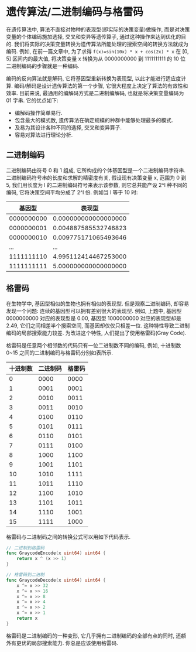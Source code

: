 # 遗传算法/二进制编码与格雷码

在遗传算法中, 算法不直接对物种的表现型(即实际的决策变量)做操作, 而是对决策变量的个体编码施加选择, 交叉和变异等遗传算子, 通过这种操作来达到优化的目的. 我们将实际的决策变量转换为遗传算法所能处理的搜索空间的转换方法就成为编码. 例如, 在前一篇文章中, 为了求得 `f(x)=sin(10x) * x + cos(2x) * x` 在 [0, 5] 区间内的最大值, 将决策变量 x 转换为从 0000000000 到 1111111111 的 10 位二进制编码的步骤就是一种编码.

编码的反向算法就是解码, 它将基因型重新转换为表现型, 以此才能进行适应度计算. 编码/解码是设计遗传算法的第一个步骤, 它很大程度上决定了算法的有效性和效率. 目前来说, 最通用的编解码方式是二进制编解码, 也就是将决策变量编码为 01 字串. 它的优点如下:

- 编解码操作简单易行.
- 包含最大的模式数, 遗传算法在确定规模的种群中能够处理最多的模式.
- 及易为其设计各种不同的选择, 交叉和变异算子.
- 容易对算法进行理论分析.

## 二进制编码

二进制编码由符号 0 和 1 组成, 它所构成的个体基因型是一个二进制编码字符串. 二进制编码符号串的长度和求解的精密度有关, 假设现有决策变量 x, 范围为 0 到 5, 我们用长度为 l 的二进制编码符号来表示该参数, 则它总共能产设 2^l 种不同的编码, 它将决策空间平均分成了 2^l 份. 例如当 l 等于 10 时:

|   基因型   |        表现型        |
| ---------- | -------------------- |
| 0000000000 | 0.000000000000000000 |
| 0000000001 | 0.004887585532746823 |
| 0000000010 | 0.009775171065493646 |
| ...        | ...                  |
| 1111111110 | 4.995112414467253000 |
| 1111111111 | 5.000000000000000000 |

## 格雷码

在生物学中, 基因型相似的生物也拥有相似的表现型. 但是观察二进制编码, 却容易发现一个问题: 连续的基因型可以拥有差别很大的表现型. 例如, 上题中, 基因型 0000000000 对应的表现型是 0.00, 基因型 1000000000 对应的表现型却是 2.49, 它们之间相差半个搜索空间, 而基因却仅仅只相差一位. 这种特性导致二进制编码的局部搜索能力较差. 为改进这个特性, 人们提出了使用格雷码(Gray Code).

格雷码是任意两个相邻数的代码只有一位二进制数不同的编码, 例如, 十进制数 0~15 之间的二进制编码与格雷码分别如表所示.

| 十进制数 | 二进制码 | 格雷码 |
| -------- | -------- | ------ |
| 0        | 0000     | 0000   |
| 1        | 0001     | 0001   |
| 2        | 0010     | 0011   |
| 3        | 0011     | 0010   |
| 4        | 0100     | 0110   |
| 5        | 0101     | 0111   |
| 6        | 0110     | 0101   |
| 7        | 0111     | 0100   |
| 8        | 1000     | 1100   |
| 9        | 1001     | 1101   |
| 10       | 1010     | 1111   |
| 11       | 1011     | 1110   |
| 12       | 1100     | 1010   |
| 13       | 1101     | 1011   |
| 14       | 1110     | 1001   |
| 15       | 1111     | 1000   |

格雷码与二进制码之间的转换公式可以用如下代码表示.

```go
// 二进制到格雷码
func GraycodeEncode(x uint64) uint64 {
	return x ^ (x >> 1)
}

// 格雷码到二进制
func GraycodeDecode(x uint64) uint64 {
	x ^= x >> 32
	x ^= x >> 16
	x ^= x >> 8
	x ^= x >> 4
	x ^= x >> 2
	x ^= x >> 1
	return x
}
```

格雷码是二进制编码的一种变形, 它几乎拥有二进制编码的全部有点的同时, 还额外有更优的局部搜索能力. 你总是应该使用格雷码.
